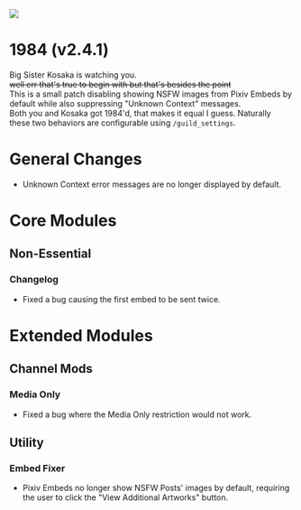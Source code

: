 ![](https://media1.tenor.com/m/qmSIzc-H7vIAAAAC/1984.gif)

# 1984 (v2.4.1)
Big Sister Kosaka is watching you.  
~~well err that's true to begin with but that's besides the point~~  
This is a small patch disabling showing NSFW images from Pixiv Embeds by default while also suppressing "Unknown Context" messages.  
Both you and Kosaka got 1984'd, that makes it equal I guess. Naturally these two behaviors are configurable using `/guild_settings`.


# General Changes
- Unknown Context error messages are no longer displayed by default.

# Core Modules
## Non-Essential
### Changelog
- Fixed a bug causing the first embed to be sent twice.

# Extended Modules
## Channel Mods
### Media Only
- Fixed a bug where the Media Only restriction would not work.

## Utility
### Embed Fixer
- Pixiv Embeds no longer show NSFW Posts' images by default, requiring the user to click the "View Additional Artworks" button.